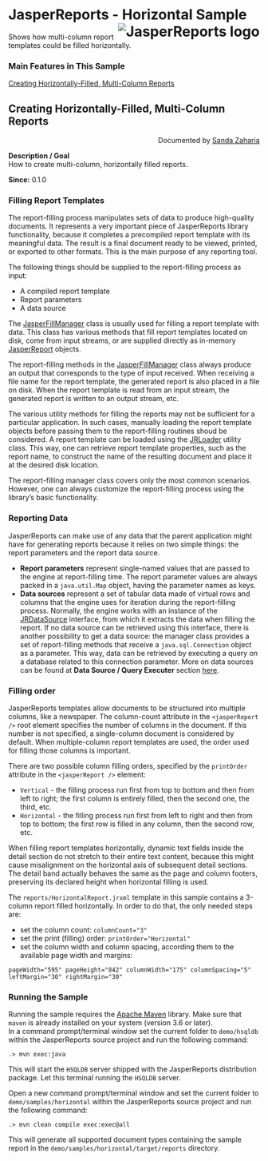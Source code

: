 
# JasperReports - Horizontal Sample <img src="https://jasperreports.sourceforge.net/resources/jasperreports.svg" alt="JasperReports logo" align="right"/>

Shows how multi-column report templates could be filled horizontally.

### Main Features in This Sample

[Creating Horizontally-Filled, Multi-Column Reports](#horizontal)

## <a name='horizontal'>Creating</a> Horizontally-Filled, Multi-Column Reports
<div align="right">Documented by <a href='mailto:shertage@users.sourceforge.net'>Sanda Zaharia</a></div>

**Description / Goal**\
How to create multi-column, horizontally filled reports.

**Since:** 0.1.0

### Filling Report Templates

The report-filling process manipulates sets of data to produce high-quality documents. It represents a very important piece of JasperReports library functionality, because it completes a precompiled report template with its meaningful data. The result is a final document ready to be viewed, printed, or exported to other formats. This is the main purpose of any reporting tool.

The following things should be supplied to the report-filling process as input:

- A compiled report template
- Report parameters
- A data source

The [JasperFillManager](https://jasperreports.sourceforge.net/api/net/sf/jasperreports/engine/JasperFillManager.html) class is usually used for filling a report template with data. This class has various methods that fill report templates located on disk, come from input streams, or are supplied directly as in-memory [JasperReport](https://jasperreports.sourceforge.net/api/net/sf/jasperreports/engine/JasperReport.html) objects.

The report-filling methods in the [JasperFillManager](https://jasperreports.sourceforge.net/api/net/sf/jasperreports/engine/JasperFillManager.html) class always produce an output that corresponds to the type of input received. When receiving a file name for the report template, the generated report is also placed in a file on disk. When the report template is read from an input stream, the generated report is written to an output stream, etc.

The various utility methods for filling the reports may not be sufficient for a particular application. In such cases, manually loading the report template objects before passing them to the report-filling routines shoud be considered. A report template can be loaded using the [JRLoader](https://jasperreports.sourceforge.net/api/net/sf/jasperreports/engine/util/JRLoader.html) utility class. This way, one can retrieve report template properties, such as the report name, to construct the name of the resulting document and place it at the desired disk location.

The report-filling manager class covers only the most common scenarios. However, one can always customize the report-filling process using the library’s basic functionality.

### Reporting Data

JasperReports can make use of any data that the parent application might have for generating reports because it relies on two simple things: the report parameters and the report data source.
- **Report parameters** represent single-named values that are passed to the engine at report-filling time. The report parameter values are always packed in a `java.util.Map` object, having the parameter names as keys.
- **Data sources** represent a set of tabular data made of virtual rows and columns that the engine uses for iteration during the report-filling process. Normally, the engine works with an instance of the [JRDataSource](https://jasperreports.sourceforge.net/api/net/sf/jasperreports/engine/JRDataSource.html) interface, from which it extracts the data when filling the report. If no data source can be retrieved using this interface, there is another possibility to get a data source: the manager class provides a set of report-filling methods that receive a `java.sql.Connection` object as a parameter. This way, data can be retrieved by executing a query on a database related to this connection parameter. More on data sources can be found at **Data Source / Query Executer** section [here](../sample.reference.html#DataSourceQueryExecuter).

### Filling order

JasperReports templates allow documents to be structured into multiple columns, like a newspaper. The column-count attribute in the `<jasperReport />` root element specifies the number of columns in the document. If this number is not specified, a single-column document is considered by default. When multiple-column report templates are used, the order used for filling those columns is important.

There are two possible column filling orders, specified by the `printOrder` attribute in the `<jasperReport />` element:
- `Vertical` - the filling process run first from top to bottom and then from left to right; the first column is entirely filled, then the second one, the third, etc.
- `Horizontal` - the filling process run first from left to right and then from top to bottom; the first row is filled in any column, then the second row, etc.

When filling report templates horizontally, dynamic text fields inside the detail section do not stretch to their entire text content, because this might cause misalignment on the horizontal axis of subsequent detail sections. The detail band actually behaves the same as the page and column footers, preserving its declared height when horizontal filling is used.

The `reports/HorizontalReport.jrxml` template in this sample contains a 3-column report filled horizontally. In order to do that, the only needed steps are:

- set the column count: `columnCount="3"`
- set the print (filling) order: `printOrder="Horizontal"`
- set the column width and column spacing, according them to the available page width and margins:

```
pageWidth="595" pageHeight="842" columnWidth="175" columnSpacing="5" leftMargin="30" rightMargin="30"
```

### Running the Sample

Running the sample requires the [Apache Maven](https://maven.apache.org) library. Make sure that `maven` is already installed on your system (version 3.6 or later).\
In a command prompt/terminal window set the current folder to `demo/hsqldb` within the JasperReports source project and run the following command:

```
.> mvn exec:java
```

This will start the `HSQLDB` server shipped with the JasperReports distribution package. Let this terminal running the `HSQLDB` server.

Open a new command prompt/terminal window and set the current folder to `demo/samples/horizontal` within the JasperReports source project and run the following command:

```
.> mvn clean compile exec:exec@all
```

This will generate all supported document types containing the sample report in the `demo/samples/horizontal/target/reports` directory.
